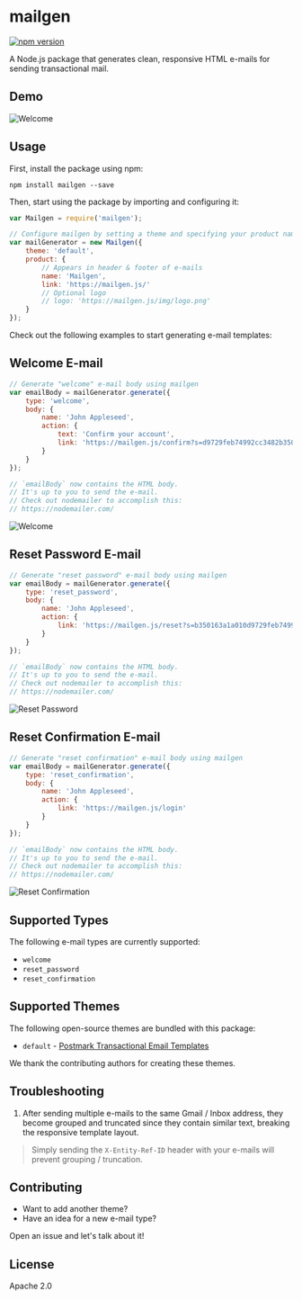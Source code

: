 # mailgen
[![npm version](https://badge.fury.io/js/mailgen.svg)](https://www.npmjs.com/package/mailgen)

A Node.js package that generates clean, responsive HTML e-mails for sending transactional mail.

## Demo

![Welcome](https://raw.github.com/eladnava/mailgen/master/screenshots/default/welcome.png) 

## Usage

First, install the package using npm:

```shell
npm install mailgen --save
```

Then, start using the package by importing and configuring it:

```js
var Mailgen = require('mailgen');

// Configure mailgen by setting a theme and specifying your product name
var mailGenerator = new Mailgen({
    theme: 'default',
    product: {
        // Appears in header & footer of e-mails
        name: 'Mailgen',
        link: 'https://mailgen.js/'
        // Optional logo
        // logo: 'https://mailgen.js/img/logo.png'
    }
});
```

Check out the following examples to start generating e-mail templates:

## Welcome E-mail

```js
// Generate "welcome" e-mail body using mailgen
var emailBody = mailGenerator.generate({
    type: 'welcome',
    body: {
        name: 'John Appleseed',
        action: {
            text: 'Confirm your account',
            link: 'https://mailgen.js/confirm?s=d9729feb74992cc3482b350163a1a010'
        }
    }
});

// `emailBody` now contains the HTML body.
// It's up to you to send the e-mail. 
// Check out nodemailer to accomplish this: 
// https://nodemailer.com/
```

![Welcome](https://raw.github.com/eladnava/mailgen/master/screenshots/default/welcome.png) 

## Reset Password E-mail

```js
// Generate "reset password" e-mail body using mailgen
var emailBody = mailGenerator.generate({
    type: 'reset_password',
    body: {
        name: 'John Appleseed',
        action: {
            link: 'https://mailgen.js/reset?s=b350163a1a010d9729feb74992c1a010'
        }
    }
});

// `emailBody` now contains the HTML body.
// It's up to you to send the e-mail. 
// Check out nodemailer to accomplish this: 
// https://nodemailer.com/
```

![Reset Password](https://raw.github.com/eladnava/mailgen/master/screenshots/default/reset_password.png) 

## Reset Confirmation E-mail

```js
// Generate "reset confirmation" e-mail body using mailgen
var emailBody = mailGenerator.generate({
    type: 'reset_confirmation',
    body: {
        name: 'John Appleseed',
        action: {
            link: 'https://mailgen.js/login'
        }
    }
});

// `emailBody` now contains the HTML body.
// It's up to you to send the e-mail. 
// Check out nodemailer to accomplish this: 
// https://nodemailer.com/
```

![Reset Confirmation](https://raw.github.com/eladnava/mailgen/master/screenshots/default/reset_confirmation.png) 

## Supported Types

The following e-mail types are currently supported:

* `welcome`
* `reset_password`
* `reset_confirmation`

## Supported Themes

The following open-source themes are bundled with this package:

* `default` - [Postmark Transactional Email Templates](https://github.com/wildbit/postmark-templates)

We thank the contributing authors for creating these themes.

## Troubleshooting

1. After sending multiple e-mails to the same Gmail / Inbox address, they become grouped and truncated since they contain similar text, breaking the responsive template layout.

> Simply sending the `X-Entity-Ref-ID` header with your e-mails will prevent grouping / truncation. 

## Contributing

* Want to add another theme?
* Have an idea for a new e-mail type?

Open an issue and let's talk about it!

## License

Apache 2.0